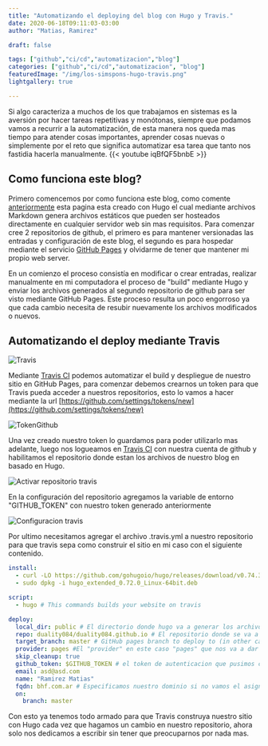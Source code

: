 ```yaml
---
title: "Automatizando el deploying del blog con Hugo y Travis."
date: 2020-06-18T09:11:03-03:00
author: "Matias, Ramirez"

draft: false

tags: ["github","ci/cd","automatizacion","blog"]
categories: ["github","ci/cd","automatizacion", "blog"]
featuredImage: "/img/los-simspons-hugo-travis.png"
lightgallery: true

---
```



Si algo caracteriza a muchos de los que trabajamos en sistemas es la aversión por hacer tareas repetitivas y monótonas, siempre que podamos vamos a recurrir a la automatización, de esta manera nos queda mas tiempo para atender cosas importantes, aprender cosas nuevas o simplemente por el reto que significa automatizar esa tarea que tanto nos fastidia hacerla manualmente.
{{< youtube iqBfQF5bnbE >}}




## Como funciona este blog?

Primero comencemos por como funciona este blog, como comente [anteriormente](http://bhf.com.ar/creando-blog-con-hugo/) esta pagina esta creado con Hugo el cual mediante archivos Markdown genera archivos estáticos que pueden ser hosteados directamente en cualquier servidor web sin mas requisitos.
Para comenzar cree 2 repositorios de github, el primero es para mantener versionadas las entradas y configuración de este blog, el segundo es para hospedar mediante el servicio [GitHub Pages](https://pages.github.com/) y olvidarme de tener que mantener mi propio web server.

En un comienzo el proceso consistía en modificar o crear entradas, realizar manualmente en mi computadora el proceso de "build" mediante Hugo y enviar los archivos generados al segundo repositorio de github para ser visto mediante GitHub Pages. Este proceso resulta un poco engorroso ya que cada cambio necesita de resubir nuevamente los archivos modificados o nuevos.

## Automatizando el deploy mediante Travis

![Travis](/img/travis-githubpages.png "Travis CI y Github")

Mediante [Travis CI](https://travis-ci.org/) podemos automatizar el build y despliegue de nuestro sitio en GitHub Pages, para comenzar debemos crearnos un token para que Travis pueda acceder a nuestros repositorios, esto lo vamos a hacer mediante la url [https://github.com/settings/tokens/new](https://github.com/settings/tokens/new)

![TokenGithub](/images/travis-hugo/tokengithub.png "Asignamos los permisos.")

Una vez creado nuestro token lo guardamos para poder utilizarlo mas adelante, luego nos logueamos en [Travis CI](https://travis-ci.org/) con nuestra cuenta de github y habilitamos el repositorio donde estan los archivos de nuestro blog en basado en Hugo.

![Activar repositorio travis](/images/travis-hugo/travisenablerepo.png "Habilitamos el repositorio.")

En la configuración del repositorio agregamos la variable de entorno "GITHUB_TOKEN" con nuestro token generado anteriormente 

![Configuracion travis](/images/travis-hugo/travisconf.png "Configuramos nuestro repositorio en travis.")

Por ultimo necesitamos agregar el archivo .travis.yml a nuestro repositorio para que travis sepa como construir el sitio en mi caso con el siguiente contenido.

```yml
install:
  - curl -LO https://github.com/gohugoio/hugo/releases/download/v0.74.3/hugo_extended_0.74.3_Linux-64bit.deb
  - sudo dpkg -i hugo_extended_0.72.0_Linux-64bit.deb

script:
  - hugo # This commands builds your website on travis

deploy:
  local_dir: public # El directorio donde hugo va a generar los archivos estaticos
  repo: duality084/duality084.github.io # El repositorio donde se va a hacer el deploy
  target_branch: master # GitHub pages branch to deploy to (in other cases it can be gh-pages)
  provider: pages #El "provider" en este caso "pages" que nos va a dar las funcionalidades de "Github Pages" especificados mas adelante
  skip_cleanup: true
  github_token: $GITHUB_TOKEN # el token de autenticacion que pusimos como variable de entorno en el dashboard de travis.
  email: asd@asd.com
  name: "Ramirez Matias"
  fqdn: bhf.com.ar # Especificamos nuestro dominio si no vamos el asignado por github *.github.io, caso contrario borramos esta linea
  on:
    branch: master
```

Con esto ya tenemos todo armado para que Travis construya nuestro sitio con Hugo cada vez que hagamos un cambio en nuestro repositorio, ahora solo nos dedicamos a escribir sin tener que preocuparnos por nada mas.